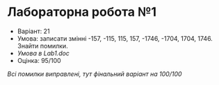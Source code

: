 # Лабораторна робота №1

- Варіант: 21
- Умова: записати змінні -157, -115, 115, 157, -1746, -1704, 1704, 1746. Знайти помилки.
- *Умова в Lab1.doc*
- Оцінка: 95/100
 
*Всі помилки виправлені, тут фінальний варіант на 100/100*
